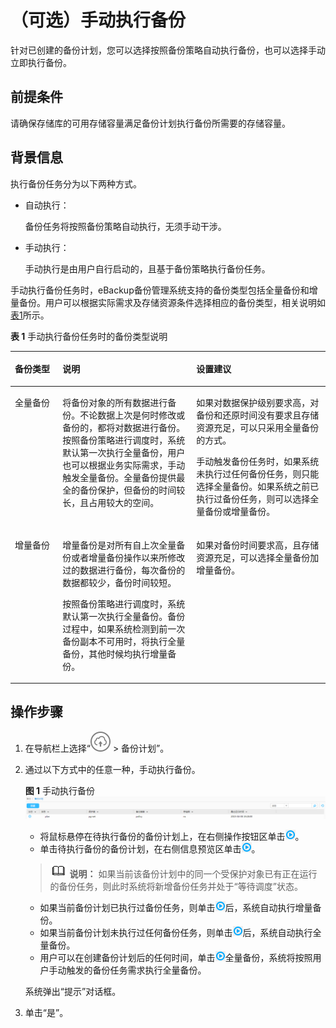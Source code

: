 # （可选）手动执行备份<a name="cbr_03_0076"></a>

针对已创建的备份计划，您可以选择按照备份策略自动执行备份，也可以选择手动立即执行备份。

## 前提条件<a name="zh-cn_topic_0174982997_zh-cn_topic_0170955559_section38141877"></a>

请确保存储库的可用存储容量满足备份计划执行备份所需要的存储容量。

## 背景信息<a name="zh-cn_topic_0174982997_zh-cn_topic_0170955559_section7732577"></a>

执行备份任务分为以下两种方式。

-   自动执行：

    备份任务将按照备份策略自动执行，无须手动干涉。

-   手动执行：

    手动执行是由用户自行启动的，且基于备份策略执行备份任务。


手动执行备份任务时，eBackup备份管理系统支持的备份类型包括全量备份和增量备份。用户可以根据实际需求及存储资源条件选择相应的备份类型，相关说明如[表1](#zh-cn_topic_0174982997_zh-cn_topic_0170955559_about_policy_tab01)所示。

**表 1**  手动执行备份任务时的备份类型说明

<a name="zh-cn_topic_0174982997_zh-cn_topic_0170955559_about_policy_tab01"></a>
<table><thead align="left"><tr id="zh-cn_topic_0174982997_zh-cn_topic_0170955559_row16628080"><th class="cellrowborder" valign="top" width="15.151515151515152%" id="mcps1.2.4.1.1"><p id="zh-cn_topic_0174982997_zh-cn_topic_0170955559_p4697230"><a name="zh-cn_topic_0174982997_zh-cn_topic_0170955559_p4697230"></a><a name="zh-cn_topic_0174982997_zh-cn_topic_0170955559_p4697230"></a>备份类型</p>
</th>
<th class="cellrowborder" valign="top" width="42.42424242424242%" id="mcps1.2.4.1.2"><p id="zh-cn_topic_0174982997_zh-cn_topic_0170955559_p44931353"><a name="zh-cn_topic_0174982997_zh-cn_topic_0170955559_p44931353"></a><a name="zh-cn_topic_0174982997_zh-cn_topic_0170955559_p44931353"></a>说明</p>
</th>
<th class="cellrowborder" valign="top" width="42.42424242424242%" id="mcps1.2.4.1.3"><p id="zh-cn_topic_0174982997_zh-cn_topic_0170955559_p15560952"><a name="zh-cn_topic_0174982997_zh-cn_topic_0170955559_p15560952"></a><a name="zh-cn_topic_0174982997_zh-cn_topic_0170955559_p15560952"></a>设置建议</p>
</th>
</tr>
</thead>
<tbody><tr id="zh-cn_topic_0174982997_zh-cn_topic_0170955559_row52477588"><td class="cellrowborder" valign="top" width="15.151515151515152%" headers="mcps1.2.4.1.1 "><p id="zh-cn_topic_0174982997_zh-cn_topic_0170955559_p22826196"><a name="zh-cn_topic_0174982997_zh-cn_topic_0170955559_p22826196"></a><a name="zh-cn_topic_0174982997_zh-cn_topic_0170955559_p22826196"></a>全量备份</p>
</td>
<td class="cellrowborder" valign="top" width="42.42424242424242%" headers="mcps1.2.4.1.2 "><p id="zh-cn_topic_0174982997_zh-cn_topic_0170955559_p36982560"><a name="zh-cn_topic_0174982997_zh-cn_topic_0170955559_p36982560"></a><a name="zh-cn_topic_0174982997_zh-cn_topic_0170955559_p36982560"></a>将备份对象的所有数据进行备份。不论数据上次是何时修改或备份的，都将对数据进行备份。按照备份策略进行调度时，系统默认第一次执行全量备份，用户也可以根据业务实际需求，手动触发全量备份。全量备份提供最全的备份保护，但备份的时间较长，且占用较大的空间。</p>
</td>
<td class="cellrowborder" valign="top" width="42.42424242424242%" headers="mcps1.2.4.1.3 "><p id="zh-cn_topic_0174982997_zh-cn_topic_0170955559_p42797409"><a name="zh-cn_topic_0174982997_zh-cn_topic_0170955559_p42797409"></a><a name="zh-cn_topic_0174982997_zh-cn_topic_0170955559_p42797409"></a>如果对数据保护级别要求高，对备份和还原时间没有要求且存储资源充足，可以只采用全量备份的方式。</p>
<p id="zh-cn_topic_0174982997_zh-cn_topic_0170955559_p49632369"><a name="zh-cn_topic_0174982997_zh-cn_topic_0170955559_p49632369"></a><a name="zh-cn_topic_0174982997_zh-cn_topic_0170955559_p49632369"></a>手动触发备份任务时，如果系统未执行过任何备份任务，则只能选择全量备份。如果系统之前已执行过备份任务，则可以选择全量备份或增量备份。</p>
</td>
</tr>
<tr id="zh-cn_topic_0174982997_zh-cn_topic_0170955559_row44038143"><td class="cellrowborder" valign="top" width="15.151515151515152%" headers="mcps1.2.4.1.1 "><p id="zh-cn_topic_0174982997_zh-cn_topic_0170955559_p10319841"><a name="zh-cn_topic_0174982997_zh-cn_topic_0170955559_p10319841"></a><a name="zh-cn_topic_0174982997_zh-cn_topic_0170955559_p10319841"></a>增量备份</p>
</td>
<td class="cellrowborder" valign="top" width="42.42424242424242%" headers="mcps1.2.4.1.2 "><p id="zh-cn_topic_0174982997_zh-cn_topic_0170955559_p30600816"><a name="zh-cn_topic_0174982997_zh-cn_topic_0170955559_p30600816"></a><a name="zh-cn_topic_0174982997_zh-cn_topic_0170955559_p30600816"></a>增量备份是对所有自上次全量备份或者增量备份操作以来所修改过的数据进行备份，每次备份的数据都较少，备份时间较短。</p>
<p id="zh-cn_topic_0174982997_zh-cn_topic_0170955559_p6971891"><a name="zh-cn_topic_0174982997_zh-cn_topic_0170955559_p6971891"></a><a name="zh-cn_topic_0174982997_zh-cn_topic_0170955559_p6971891"></a>按照备份策略进行调度时，系统默认第一次执行全量备份。备份过程中，如果系统检测到前一次<span id="zh-cn_topic_0174982997_zh-cn_topic_0170955559_ph16985352203318"><a name="zh-cn_topic_0174982997_zh-cn_topic_0170955559_ph16985352203318"></a><a name="zh-cn_topic_0174982997_zh-cn_topic_0170955559_ph16985352203318"></a>备份副本</span>不可用时，将执行全量备份，其他时候均执行增量备份。</p>
</td>
<td class="cellrowborder" valign="top" width="42.42424242424242%" headers="mcps1.2.4.1.3 "><p id="zh-cn_topic_0174982997_zh-cn_topic_0170955559_p27852336"><a name="zh-cn_topic_0174982997_zh-cn_topic_0170955559_p27852336"></a><a name="zh-cn_topic_0174982997_zh-cn_topic_0170955559_p27852336"></a>如果对备份时间要求高，且存储资源充足，可以选择全量备份加增量备份。</p>
</td>
</tr>
</tbody>
</table>

## 操作步骤<a name="zh-cn_topic_0174982997_zh-cn_topic_0170955559_section2484333"></a>

1.  在导航栏上选择“![](figures/icon-upload.png)  \> 备份计划”。
2.  通过以下方式中的任意一种，手动执行备份。

    **图 1**  手动执行备份<a name="zh-cn_topic_0174982997_zh-cn_topic_0170955559_fig55411944102312"></a>  
    ![](figures/手动执行备份.png "手动执行备份")

    -   将鼠标悬停在待执行备份的备份计划上，在右侧操作按钮区单击![](figures/icon-play.png)。
    -   单击待执行备份的备份计划，在右侧信息预览区单击![](figures/icon-play.png)。

    >![](public_sys-resources/icon-note.gif) **说明：** 
    >如果当前该备份计划中的同一个受保护对象已有正在运行的备份任务，则此时系统将新增备份任务并处于“等待调度”状态。

    -   如果当前备份计划已执行过备份任务，则单击![](figures/icon-play.png)后，系统自动执行增量备份。
    -   如果当前备份计划未执行过任何备份任务，则单击![](figures/icon-play.png)后，系统自动执行全量备份。
    -   用户可以在创建备份计划后的任何时间，单击![](figures/icon-play.png)全量备份，系统将按照用户手动触发的备份任务需求执行全量备份。

    系统弹出“提示”对话框。

3.  单击“是”。

